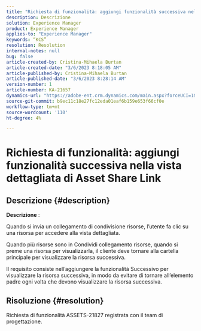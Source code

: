 ```yaml
---
title: "Richiesta di funzionalità: aggiungi funzionalità successiva nella visualizzazione dettagliata di Asset Share Link"
description: Descrizione
solution: Experience Manager
product: Experience Manager
applies-to: "Experience Manager"
keywords: “KCS”
resolution: Resolution
internal-notes: null
bug: false
article-created-by: Cristina-Mihaela Burtan
article-created-date: "3/6/2023 8:18:05 AM"
article-published-by: Cristina-Mihaela Burtan
article-published-date: "3/6/2023 8:28:14 AM"
version-number: 1
article-number: KA-21657
dynamics-url: "https://adobe-ent.crm.dynamics.com/main.aspx?forceUCI=1&pagetype=entityrecord&etn=knowledgearticle&id=25ebc868-f7bb-ed11-83ff-6045bd006268"
source-git-commit: b9ec11c18e27fc12eda01eaf6b159e653f66cf0e
workflow-type: tm+mt
source-wordcount: '110'
ht-degree: 4%

---
```


# Richiesta di funzionalità: aggiungi funzionalità successiva nella vista dettagliata di Asset Share Link

## Descrizione {#description}


<b>Descrizione</b> :

Quando si invia un collegamento di condivisione risorse, l’utente fa clic su una risorsa per accedere alla vista dettagliata.

Quando più risorse sono in Condividi collegamento risorse, quando si preme una risorsa per visualizzarla, il cliente deve tornare alla cartella principale per visualizzare la risorsa successiva.

Il requisito consiste nell’aggiungere la funzionalità Successivo per visualizzare la risorsa successiva, in modo da evitare di tornare all’elemento padre ogni volta che devono visualizzare la risorsa successiva.




## Risoluzione {#resolution}


Richiesta di funzionalità ASSETS-21827 registrata con il team di progettazione.
